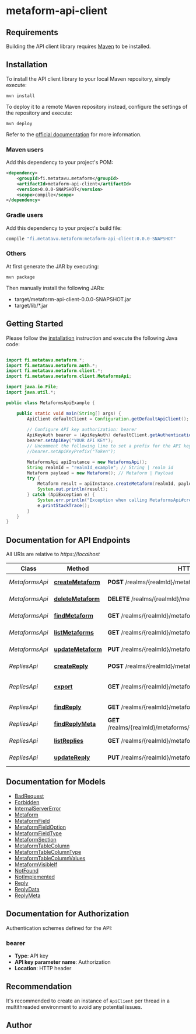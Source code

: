 # metaform-api-client

## Requirements

Building the API client library requires [Maven](https://maven.apache.org/) to be installed.

## Installation

To install the API client library to your local Maven repository, simply execute:

```shell
mvn install
```

To deploy it to a remote Maven repository instead, configure the settings of the repository and execute:

```shell
mvn deploy
```

Refer to the [official documentation](https://maven.apache.org/plugins/maven-deploy-plugin/usage.html) for more information.

### Maven users

Add this dependency to your project's POM:

```xml
<dependency>
    <groupId>fi.metatavu.metaform</groupId>
    <artifactId>metaform-api-client</artifactId>
    <version>0.0.0-SNAPSHOT</version>
    <scope>compile</scope>
</dependency>
```

### Gradle users

Add this dependency to your project's build file:

```groovy
compile "fi.metatavu.metaform:metaform-api-client:0.0.0-SNAPSHOT"
```

### Others

At first generate the JAR by executing:

    mvn package

Then manually install the following JARs:

* target/metaform-api-client-0.0.0-SNAPSHOT.jar
* target/lib/*.jar

## Getting Started

Please follow the [installation](#installation) instruction and execute the following Java code:

```java

import fi.metatavu.metaform.*;
import fi.metatavu.metaform.auth.*;
import fi.metatavu.metaform.client.*;
import fi.metatavu.metaform.client.MetaformsApi;

import java.io.File;
import java.util.*;

public class MetaformsApiExample {

    public static void main(String[] args) {
        ApiClient defaultClient = Configuration.getDefaultApiClient();
        
        // Configure API key authorization: bearer
        ApiKeyAuth bearer = (ApiKeyAuth) defaultClient.getAuthentication("bearer");
        bearer.setApiKey("YOUR API KEY");
        // Uncomment the following line to set a prefix for the API key, e.g. "Token" (defaults to null)
        //bearer.setApiKeyPrefix("Token");

        MetaformsApi apiInstance = new MetaformsApi();
        String realmId = "realmId_example"; // String | realm id
        Metaform payload = new Metaform(); // Metaform | Payload
        try {
            Metaform result = apiInstance.createMetaform(realmId, payload);
            System.out.println(result);
        } catch (ApiException e) {
            System.err.println("Exception when calling MetaformsApi#createMetaform");
            e.printStackTrace();
        }
    }
}

```

## Documentation for API Endpoints

All URIs are relative to *https://localhost*

Class | Method | HTTP request | Description
------------ | ------------- | ------------- | -------------
*MetaformsApi* | [**createMetaform**](docs/MetaformsApi.md#createMetaform) | **POST** /realms/{realmId}/metaforms | create new Metaform
*MetaformsApi* | [**deleteMetaform**](docs/MetaformsApi.md#deleteMetaform) | **DELETE** /realms/{realmId}/metaforms/{metaformId} | Deletes Metaform
*MetaformsApi* | [**findMetaform**](docs/MetaformsApi.md#findMetaform) | **GET** /realms/{realmId}/metaforms/{metaformId} | Finds single Metaform
*MetaformsApi* | [**listMetaforms**](docs/MetaformsApi.md#listMetaforms) | **GET** /realms/{realmId}/metaforms | Lists Metaforms
*MetaformsApi* | [**updateMetaform**](docs/MetaformsApi.md#updateMetaform) | **PUT** /realms/{realmId}/metaforms/{metaformId} | Updates Metaform
*RepliesApi* | [**createReply**](docs/RepliesApi.md#createReply) | **POST** /realms/{realmId}/metaforms/{metaformId}/replies | create new form reply
*RepliesApi* | [**export**](docs/RepliesApi.md#export) | **GET** /realms/{realmId}/metaforms/{metaformId}/export | Exports metaform data
*RepliesApi* | [**findReply**](docs/RepliesApi.md#findReply) | **GET** /realms/{realmId}/metaforms/{metaformId}/replies/{replyId} | Find a single reply
*RepliesApi* | [**findReplyMeta**](docs/RepliesApi.md#findReplyMeta) | **GET** /realms/{realmId}/metaforms/{metaformId}/replies/{replyId}/meta | Returns reply meta
*RepliesApi* | [**listReplies**](docs/RepliesApi.md#listReplies) | **GET** /realms/{realmId}/metaforms/{metaformId}/replies | Lists form replies
*RepliesApi* | [**updateReply**](docs/RepliesApi.md#updateReply) | **PUT** /realms/{realmId}/metaforms/{metaformId}/replies/{replyId} | Updates reply


## Documentation for Models

 - [BadRequest](docs/BadRequest.md)
 - [Forbidden](docs/Forbidden.md)
 - [InternalServerError](docs/InternalServerError.md)
 - [Metaform](docs/Metaform.md)
 - [MetaformField](docs/MetaformField.md)
 - [MetaformFieldOption](docs/MetaformFieldOption.md)
 - [MetaformFieldType](docs/MetaformFieldType.md)
 - [MetaformSection](docs/MetaformSection.md)
 - [MetaformTableColumn](docs/MetaformTableColumn.md)
 - [MetaformTableColumnType](docs/MetaformTableColumnType.md)
 - [MetaformTableColumnValues](docs/MetaformTableColumnValues.md)
 - [MetaformVisibleIf](docs/MetaformVisibleIf.md)
 - [NotFound](docs/NotFound.md)
 - [NotImplemented](docs/NotImplemented.md)
 - [Reply](docs/Reply.md)
 - [ReplyData](docs/ReplyData.md)
 - [ReplyMeta](docs/ReplyMeta.md)


## Documentation for Authorization

Authentication schemes defined for the API:
### bearer

- **Type**: API key
- **API key parameter name**: Authorization
- **Location**: HTTP header


## Recommendation

It's recommended to create an instance of `ApiClient` per thread in a multithreaded environment to avoid any potential issues.

## Author



